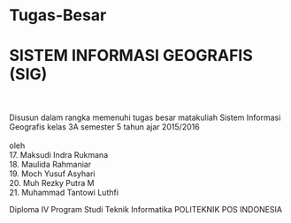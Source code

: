 # Tugas-Besar

<H1>SISTEM INFORMASI GEOGRAFIS (SIG)</H1>
</br>
</br>
Disusun dalam rangka memenuhi tugas besar matakuliah Sistem Informasi Geografis kelas 3A semester 5 tahun ajar 2015/2016</br></br>
oleh </br>
17. Maksudi Indra Rukmana </br>
18. Maulida Rahmaniar</br>
19. Moch Yusuf Asyhari</br>
20. Muh Rezky Putra M</br>
21. Muhammad Tantowi Luthfi</br>

Diploma IV
Program Studi Teknik Informatika
POLITEKNIK POS INDONESIA
